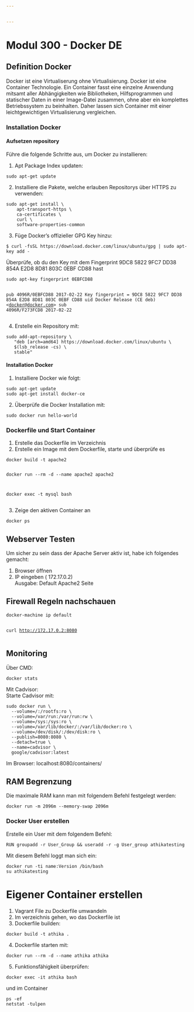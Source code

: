 ```yaml
---


---
```


<h1 id="modul-300---docker-de">Modul 300 - Docker DE</h1>
<h2 id="definition-docker">Definition Docker</h2>
<p>Docker ist eine Virtualiserung ohne Virtualisierung. Docker ist eine Container Technologie. Ein Container fasst eine einzelne Anwendung mitsamt aller Abhängigkeiten wie Bibliotheken, Hilfsprogrammen und statischer Daten in einer Image-Datei zusammen, ohne aber ein komplettes Betriebssystem zu beinhalten. Daher lassen sich Container mit einer leichtgewichtigen Virtualisierung vergleichen.</p>
<h3 id="installation-docker">Installation Docker</h3>
<h4 id="aufsetzen-repository">Aufsetzen repository</h4>
<p>Führe die folgende Schritte aus, um Docker zu installieren:</p>
<ol>
<li>Apt Package Index updaten:</li>
</ol>
<pre class=" language-sh"><code class="prism  language-sh">sudo apt-get update
</code></pre>
<ol start="2">
<li>Installiere die Pakete, welche erlauben Repositorys über HTTPS zu verwenden:</li>
</ol>
<pre class=" language-sh"><code class="prism  language-sh">sudo apt-get install \
    apt-transport-https \
    ca-certificates \
    curl \
    software-properties-common
</code></pre>
<ol start="3">
<li>Füge Docker’s offizieller GPG Key hinzu:</li>
</ol>
<pre class=" language-sh"><code class="prism  language-sh">$ curl -fsSL https://download.docker.com/linux/ubuntu/gpg | sudo apt-key add -
</code></pre>
<p>Überprüfe, ob du den Key  mit dem Fingerprint 9DC8 5822 9FC7 DD38 854A E2D8 8D81 803C 0EBF CD88 hast</p>
<pre class=" language-sh"><code class="prism  language-sh">sudo apt-key fingerprint 0EBFCD88

pub   4096R/0EBFCD88 2017-02-22
      Key fingerprint = 9DC8 5822 9FC7 DD38 854A  E2D8 8D81 803C 0EBF CD88
uid                  Docker Release (CE deb) &lt;docker@docker.com&gt;
sub   4096R/F273FCD8 2017-02-22
</code></pre>
<ol start="4">
<li>Erstelle ein Repository mit:</li>
</ol>
<pre class=" language-sh"><code class="prism  language-sh">sudo add-apt-repository \
   "deb [arch=amd64] https://download.docker.com/linux/ubuntu \
   $(lsb_release -cs) \
   stable"
</code></pre>
<h4 id="installation-docker-1">Installation Docker</h4>
<ol>
<li>Installiere Docker wie folgt:</li>
</ol>
<pre class=" language-sh"><code class="prism  language-sh">sudo apt-get update
sudo apt-get install docker-ce
</code></pre>
<ol start="2">
<li>Überprüfe die Docker Installation mit:</li>
</ol>
<pre class=" language-sh"><code class="prism  language-sh">sudo docker run hello-world
</code></pre>
<h3 id="dockerfile-und-start-container">Dockerfile und Start Container</h3>
<ol>
<li>Erstelle das Dockerfile im Verzeichnis</li>
<li>Erstelle ein Image mit dem Dockerfile, starte und überprüfe es</li>
</ol>
<pre class=" language-sh"><code class="prism  language-sh">docker build -t apache2

docker run --rm -d --name apache2 apache2

docker exec -t mysql bash
</code></pre>
<ol start="3">
<li>Zeige den aktiven Container an</li>
</ol>
<pre class=" language-sh"><code class="prism  language-sh">docker ps
</code></pre>
<h2 id="webserver-testen">Webserver Testen</h2>
<p>Um sicher zu sein dass der Apache Server aktiv ist, habe ich folgendes gemacht:</p>
<ol>
<li>Browser öffnen</li>
<li>IP eingeben ( 172.17.0.2)<br>
Ausgabe: Default Apache2 Seite</li>
</ol>
<h2 id="firewall-regeln-nachschauen">Firewall Regeln nachschauen</h2>
<pre class=" language-sh"><code class="prism  language-sh">docker-machine ip default

curl http://172.17.0.2:8080
</code></pre>
<h2 id="monitoring">Monitoring</h2>
<p>Über CMD:</p>
<pre class=" language-sh"><code class="prism  language-sh">docker stats
</code></pre>
<p>Mit Cadvisor:<br>
Starte Cadvisor mit:</p>
<pre class=" language-sh"><code class="prism  language-sh">sudo docker run \
  --volume=/:/rootfs:ro \
  --volume=/var/run:/var/run:rw \
  --volume=/sys:/sys:ro \
  --volume=/var/lib/docker/:/var/lib/docker:ro \
  --volume=/dev/disk/:/dev/disk:ro \
  --publish=8080:8080 \
  --detach=true \
  --name=cadvisor \
  google/cadvisor:latest
</code></pre>
<p>Im Browser: localhost:8080/containers/</p>
<h2 id="ram-begrenzung">RAM Begrenzung</h2>
<p>Die maximale RAM kann man mit folgendem Befehl festgelegt werden:</p>
<pre class=" language-sh"><code class="prism  language-sh">docker run -m 2096m --memory-swap 2096m
</code></pre>
<h3 id="docker-user-erstellen">Docker User erstellen</h3>
<p>Erstelle ein User mit dem folgendem Befehl:</p>
<pre class=" language-sh"><code class="prism  language-sh">RUN groupadd -r User_Group &amp;&amp; useradd -r -g User_group athikatesting
</code></pre>
<p>Mit diesem Befehl loggt man sich ein:</p>
<pre class=" language-sh"><code class="prism  language-sh">docker run -ti name:Version /bin/bash
su athikatesting
</code></pre>
<h1 id="eigener-container-erstellen">Eigener Container erstellen</h1>
<ol>
<li>Vagrant File zu Dockerfile umwandeln</li>
<li>Im verzeichnis gehen, wo das Dockerfile ist</li>
<li>Dockerfile builden:</li>
</ol>
<pre class=" language-sh"><code class="prism  language-sh">docker build -t athika .
</code></pre>
<ol start="4">
<li>Dockerfile starten mit:</li>
</ol>
<pre class=" language-sh"><code class="prism  language-sh">docker run --rm -d --name athika athika
</code></pre>
<ol start="5">
<li>Funktionsfähigkeit überprüfen:</li>
</ol>
<pre class=" language-sh"><code class="prism  language-sh">docker exec -it athika bash
</code></pre>
<p>und im Container</p>
<pre class=" language-sh"><code class="prism  language-sh">ps -ef
netstat -tulpen
</code></pre>

